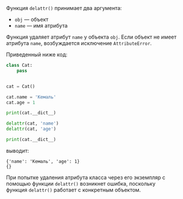  

Функция `delattr()` принимает два аргумента:

- `obj` — объект
- `name` — имя атрибута

Функция удаляет атрибут `name` у объекта `obj`. Если объект не имеет атрибута `name`, возбуждается исключение `AttributeError`.

Приведенный ниже код:

```python
class Cat:
    pass


cat = Cat()

cat.name = 'Кемаль'
cat.age = 1

print(cat.__dict__)

delattr(cat, 'name')
delattr(cat, 'age')

print(cat.__dict__)
```

выводит:

```no-highlight
{'name': 'Кемаль', 'age': 1}
{}
```

При попытке удаления атрибута класса через его экземпляр с помощью функции `delattr()` возникнет ошибка, поскольку функция `delattr()` работает с конкретным объектом.
